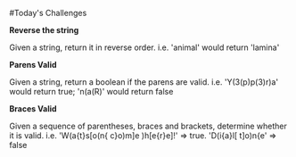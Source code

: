 #Today's Challenges

**Reverse the string**

Given a string, return it in reverse order. i.e. 'animal' would return 'lamina'

**Parens Valid**

Given a string, return a boolean if the parens are valid. i.e. 'Y(3(p)p(3)r)a' would return true; 'n(a(R)' would return false

**Braces Valid**

Given a sequence of parentheses, braces and brackets, determine whether it is valid.  i.e. 'W(a{t}s[o(n{ c}o)m]e )h[e{r}e]!' => true.
'D(i{a}l[ t]o)n{e' => false
